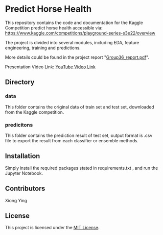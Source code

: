 # Predict Horse Health

This repository contains the code and documentation for the Kaggle Competition predict horse health accessible via: https://www.kaggle.com/competitions/playground-series-s3e22/overview </br>

The project is divided into several modules, including EDA, feature engineering, training and predictions.</br>

More details could be found in the project report "[Group36_report.pdf](https://github.com/xiong-ying/predict-horse-health/blob/main/Group36_report.pdf)".

Presentation Video Link: [YouTube Video Link](https://www.youtube.com/watch?v=CuAakiXpd3k)

## Directory

### data
This folder contains the original data of train set and test set, downloaded from the Kaggle competition.

### predicitons
This folder contains the prediction result of test set, output format is .csv file to export the result from each classifier or ensemble methods.

## Installation

Simply install the required packages stated in requirements.txt , and run the Jupyter Notebook.

## Contributors

Xiong Ying

## License

This project is licensed under the [MIT License](LICENSE).
